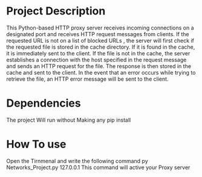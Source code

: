# Project Description
This Python-based HTTP proxy server receives incoming connections on a designated port
and receives HTTP request messages from clients. If the requested URL is not on a list of blocked URLs
, the server will first check if the requested file is stored in the cache directory. 
If it is found in the cache, it is immediately sent to the client. If the file is not in the cache, 
the server establishes a connection with the host specified in the request message and sends an HTTP request for the file.
The response is then stored in the cache and sent to the client. In the event that an error occurs while trying to retrieve the file,
an HTTP error message will be sent to the client.
# Dependencies
The project Will run without Making any pip install
# How To use
Open the Tirnmenal and write the following command
py Networks_Project.py 127.0.0.1
This command will active your Proxy server
